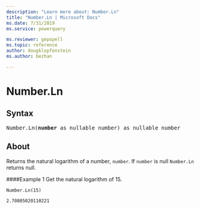 ```yaml
---
description: "Learn more about: Number.Ln"
title: "Number.Ln | Microsoft Docs"
ms.date: 7/31/2019
ms.service: powerquery

ms.reviewer: gepopell
ms.topic: reference
author: dougklopfenstein
ms.author: bezhan

---
```

# Number.Ln

## Syntax

<pre>
Number.Ln(<b>number</b> as nullable number) as nullable number 
</pre>
  
## About  
Returns the natural logarithm of a number, `number`. If `number` is null `Number.Ln` returns null.

####Example 1
Get the natural logarithm of 15.

```powerquery-m
Number.Ln(15)
```

`2.70805020110221`

